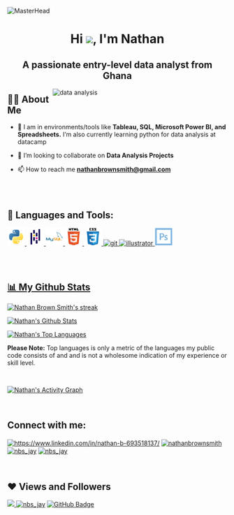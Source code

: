 ![MasterHead](https://miro.medium.com/max/1400/1*8tBvCjiZgM8g415xCqwswQ.gif)
<h1 align="center">Hi <img src="https://raw.githubusercontent.com/MartinHeinz/MartinHeinz/master/wave.gif" width="30px">, I'm Nathan</h1>
<h2 align="center">A passionate entry-level data analyst from Ghana</h2>
<img align="right" alt="data analysis" width="400" src="https://149695847.v2.pressablecdn.com/wp-content/uploads/2018/12/developer-dribbble.gif">


## 🙋‍♂️ About Me

- 🌱 I am in environments/tools like **Tableau, SQL, Microsoft Power BI, and Spreadsheets.** I’m also currently learning python for data analysis at datacamp

- 👯 I’m looking to collaborate on **Data Analysis Projects**

- 📫 How to reach me **nathanbrownsmith@gmail.com**

<br/>
<br/>

## 🚀 Languages and Tools:

<p align="left">
    </a> <a href="https://www.python.org" target="_blank" rel="noreferrer"> <img src="https://raw.githubusercontent.com/devicons/devicon/master/icons/python/python-original.svg" alt="python" width="40" height="40"/> </a> 
    <a href="https://pandas.pydata.org/" target="_blank" rel="noreferrer"> <img src="https://raw.githubusercontent.com/devicons/devicon/2ae2a900d2f041da66e950e4d48052658d850630/icons/pandas/pandas-original.svg" alt="pandas" width="40" height="40"/> </a>
    <a href="https://www.mysql.com/" target="_blank" rel="noreferrer"> <img src="https://raw.githubusercontent.com/devicons/devicon/master/icons/mysql/mysql-original-wordmark.svg" alt="mysql" width="40" height="40"/> </a>
    <a href="https://www.w3.org/html/" target="_blank" rel="noreferrer"> <img src="https://raw.githubusercontent.com/devicons/devicon/master/icons/html5/html5-original-wordmark.svg" alt="html5" width="40" height="40"/> </a>
    <a href="https://www.w3schools.com/css/" target="_blank" rel="noreferrer"> <img src="https://raw.githubusercontent.com/devicons/devicon/master/icons/css3/css3-original-wordmark.svg" alt="css3" width="40" height="40"/> </a>
    <a href="https://git-scm.com/" target="_blank" rel="noreferrer"> <img src="https://www.vectorlogo.zone/logos/git-scm/git-scm-icon.svg" alt="git" width="40" height="40"/> </a>
    <a href="https://www.adobe.com/in/products/illustrator.html" target="_blank" rel="noreferrer"> <img src="https://www.vectorlogo.zone/logos/adobe_illustrator/adobe_illustrator-icon.svg" alt="illustrator" width="40" height="40"/> </a>
    <a href="https://www.photoshop.com/en" target="_blank" rel="noreferrer"> <img src="https://raw.githubusercontent.com/devicons/devicon/master/icons/photoshop/photoshop-line.svg" alt="photoshop" width="40" height="40"/>
</p>

<br/>
<br/>

## 📊 My Github Stats

<p>
    <a href="https://github.com/nbsjay/github-readme-streak-stats" align="left">
        <img title="🔥 Get streak stats for your profile at git.io/streak-stats" alt="Nathan Brown Smith's streak" src="https://github-readme-streak-stats.herokuapp.com/?user=nbsjay&theme=black-ice&hide_border=true&stroke=0000&background=060A0CD0"/>
    </a>
</p>
</p>
    <a href="https://github.com/nbsjay/github-readme-stats" align="left"><img alt="Nathan's Github Stats" src="https://github-readme-stats.vercel.app/api?username=nbsjay&show_icons=true&count_private=true&theme=react&hide_border=true&bg_color=0D1117"/>
    </a>
</p>
<p>
    <a href="https://github.com/nbsjay/github-readme-stats"><img alt="Nathan's Top Languages" src="https://github-readme-stats.vercel.app/api/top-langs/?username=nbsjay&langs_count=8&count_private=true&layout=compact&theme=react&hide_border=true&bg_color=0D1117" />
    </a>
</p>

<b>Please Note:</b> Top languages is only a metric of the languages my public code consists of and and is not a wholesome indication of my experience or skill level.

<br/>

<a href="https://github.com/nbsjay/github-readme-activity-graph"><img alt="Nathan's Activity Graph" src="https://activity-graph.herokuapp.com/graph?username=nbsjay&bg_color=0D1117&color=5BCDEC&line=5BCDEC&point=FFFFFF&hide_border=true" />
</a>

<br/>

## Connect with me:
<p align="left">

<a href="https://linkedin.com/in/https://www.linkedin.com/in/nathan-b-693518137/" target="blank"><img align="center" src="https://raw.githubusercontent.com/rahuldkjain/github-profile-readme-generator/master/src/images/icons/Social/linked-in-alt.svg" alt="https://www.linkedin.com/in/nathan-b-693518137/" height="30" width="40" /></a>
<a href="https://kaggle.com/nathanbrownsmith" target="blank"><img align="center" src="https://raw.githubusercontent.com/rahuldkjain/github-profile-readme-generator/master/src/images/icons/Social/kaggle.svg" alt="nathanbrownsmith" height="30" width="40" /></a>
<a href="https://instagram.com/nbs_jay" target="blank"><img align="center" src="https://raw.githubusercontent.com/rahuldkjain/github-profile-readme-generator/master/src/images/icons/Social/instagram.svg" alt="nbs_jay" height="30" width="40" /></a>
<a href="https://twitter.com/nbs_jay" target="blank"><img align="center" src="https://raw.githubusercontent.com/rahuldkjain/github-profile-readme-generator/master/src/images/icons/Social/twitter.svg" alt="nbs_jay" height="30" width="40" /></a>

</p>

<br/>

## ❤ Views and Followers
<a href="https://github.com/Meghna-DAS/github-profile-views-counter">
    <img src="https://komarev.com/ghpvc/?username=nbsjay">
</a>
<a href="https://twitter.com/nbs_jay" target="blank"><img src="https://img.shields.io/twitter/follow/nbs_jay?logo=twitter&style=for-the-badge" alt="nbs_jay" /></a>
<a href="https://github.com/nbsjay?tab=followers"><img src="https://img.shields.io/github/followers/nbsjay?label=Followers&style=social" alt="GitHub Badge"></a>
